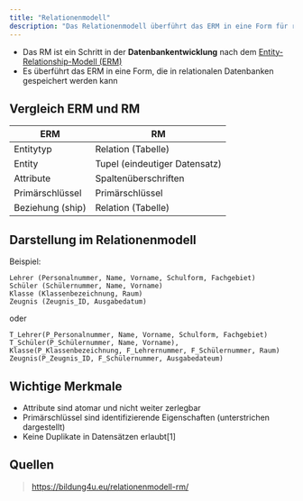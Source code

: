```yaml
---
title: "Relationenmodell"
description: "Das Relationenmodell überführt das ERM in eine Form für relationale Datenbanken. Vergleich ERM und RM mit Tabellen. Merkmale wie atomare Attribute und Primärschlüssel."
---
```


- Das RM ist ein Schritt in der **Datenbankentwicklung** nach dem [Entity-Relationship-Modell (ERM)](/lerninhalte/entity-relationship-model)
- Es überführt das ERM in eine Form, die in relationalen Datenbanken gespeichert werden kann

## Vergleich ERM und RM

| ERM              | RM                            |
| ---------------- | ----------------------------- |
| Entitytyp        | Relation (Tabelle)            |
| Entity           | Tupel (eindeutiger Datensatz) |
| Attribute        | Spaltenüberschriften          |
| Primärschlüssel  | Primärschlüssel               |
| Beziehung (ship) | Relation (Tabelle)            |


## Darstellung im Relationenmodell
Beispiel:
```
Lehrer (Personalnummer, Name, Vorname, Schulform, Fachgebiet)
Schüler (Schülernummer, Name, Vorname)
Klasse (Klassenbezeichnung, Raum)
Zeugnis (Zeugnis_ID, Ausgabedatum)
```
oder
```
T_Lehrer(P_Personalnummer, Name, Vorname, Schulform, Fachgebiet)
T_Schüler(P_Schülernummer, Name, Vorname),
Klasse(P_Klassenbezeichnung, F_Lehrernummer, F_Schülernummer, Raum)
Zeugnis(P_Zeugnis_ID, F_Schülernummer, Ausgabedateum)
```

## Wichtige Merkmale
- Attribute sind atomar und nicht weiter zerlegbar
- Primärschlüssel sind identifizierende Eigenschaften (unterstrichen dargestellt)
- Keine Duplikate in Datensätzen erlaubt[1]
## Quellen
> https://bildung4u.eu/relationenmodell-rm/